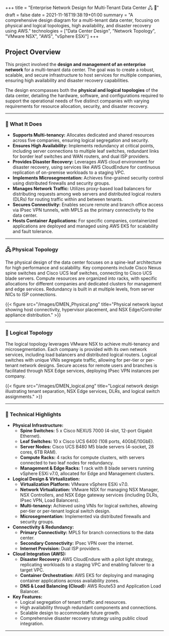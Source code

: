 +++
title = "Enterprise Network Design for Multi-Tenant Data Center 🖧 📐"
draft = false
date = 2021-11-16T19:38:19+01:00
summary = "A comprehensive design diagram for a multi-tenant data center, focusing on physical and logical topologies, high availability, and disaster recovery using AWS."
technologies = ["Data Center Design", "Network Topology", "VMware NSX", "AWS", "vSphere ESXi"]
+++


## Project Overview

This project involved the **design and management of an enterprise network** for a multi-tenant data center. The goal was to create a robust, scalable, and secure infrastructure to host services for multiple companies, ensuring high availability and disaster recovery capabilities. 

The design encompasses both the **physical and logical topologies** of the data center, detailing the hardware, software, and configurations required to support the operational needs of five distinct companies with varying requirements for resource allocation, security, and disaster recovery. 

---

### 🧠 What It Does

- **Supports Multi-tenancy:** Allocates dedicated and shared resources across five companies, ensuring logical segregation and security. 
- **Ensures High Availability:** Implements redundancy at critical points, including server connections to multiple leaf switches, redundant links for border leaf switches and WAN routers, and dual ISP providers. 
- **Provides Disaster Recovery:** Leverages AWS cloud environment for disaster recovery, using services like AWS CloudEndure for continuous replication of on-premise workloads to a staging VPC. 
- **Implements Microsegmentation:** Achieves fine-grained security control using distributed firewalls and security groups. 
- **Manages Network Traffic:** Utilizes proxy-based load balancers for distributing requests among web servers and distributed logical routers (DLRs) for routing traffic within and between tenants. 
- **Secures Connectivity:** Enables secure remote and branch office access via IPsec VPN tunnels, with MPLS as the primary connectivity to the data center. 
- **Hosts Container Applications:** For specific companies, containerized applications are deployed and managed using AWS EKS for scalability and fault tolerance. 

---

### 🖧 Physical Topology

The physical design of the data center focuses on a spine-leaf architecture for high performance and scalability. Key components include Cisco Nexus spine switches and Cisco UCS leaf switches, connecting to Cisco UCS blade servers. Compute resources are organized into racks, with specific allocations for different companies and dedicated clusters for management and edge services. Redundancy is built in at multiple levels, from server NICs to ISP connections.


{{< figure src="/images/DMEN_Physical.png" title="Physical network layout showing host connectivity, hypervisor placement, and NSX Edge/Controller appliance distribution." >}}

---

### 🧠 Logical Topology

The logical topology leverages VMware NSX to achieve multi-tenancy and microsegmentation. Each company is provided with its own network services, including load balancers and distributed logical routers. Logical switches with unique VNIs segregate traffic, allowing for per-tier or per-tenant network designs. Secure access for remote users and branches is facilitated through NSX Edge services, deploying IPsec VPN instances per company.


{{< figure src="/images/DMEN_logical.png" title="Logical network design illustrating tenant separation, NSX Edge services, DLRs, and logical switch assignments." >}}

---

### 🧰 Technical Highlights

-   **Physical Infrastructure:**
    -  **Spine Switches:** 5 x Cisco NEXUS 7000 (4-slot, 12-port Gigabit Ethernet). 
    -  **Leaf Switches:** 10 x Cisco UCS 6400 (108 ports, 40GbE/10GbE). 
    -  **Server Nodes:** Cisco UCS B480 M5 blade servers (4-socket, 28 cores, 6TB RAM). 
    -  **Compute Racks:** 4 racks for compute clusters, with servers connected to two leaf nodes for redundancy. 
    -  **Management & Edge Racks:** 1 rack with 8 blade servers running vSphere ESXi v7.0, allocated for Edge and Management clusters. 
-   **Logical Design & Virtualization:**
    -  **Virtualization Platform:** VMware vSphere ESXi v7.0. 
    -  **Network Virtualization:** VMware NSX for managing NSX Manager, NSX Controllers, and NSX Edge gateway services (including DLRs, IPsec VPN, Load Balancers). 
    -  **Multi-tenancy:** Achieved using VNIs for logical switches, allowing per-tier or per-tenant logical switch design. 
    -  **Microsegmentation:** Implemented via distributed firewalls and security groups. 
-   **Connectivity & Redundancy:**
    -  **Primary Connectivity:** MPLS for branch connections to the data center. 
    -  **Secondary Connectivity:** IPsec VPN over the internet. 
    -  **Internet Provision:** Dual ISP providers. 
-   **Cloud Integration (AWS):**
    -  **Disaster Recovery:** AWS CloudEndure with a pilot light strategy, replicating workloads to a staging VPC and enabling failover to a target VPC. 
    -  **Container Orchestration:** AWS EKS for deploying and managing container applications across availability zones. 
    -  **DNS & Load Balancing (Cloud):** AWS Route53 and Application Load Balancer. 
-   **Key Features:**
    -   Logical segregation of tenant traffic and resources. 
    -   High availability through redundant components and connections. 
    -   Scalable design to accommodate future growth.
    -   Comprehensive disaster recovery strategy using public cloud integration. 

---

 
